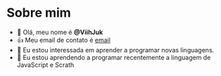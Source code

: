# Sobre mim
- 👋 Olá, meu nome é **@ViihJuk**
- :+1: Meu email de contato é [email](vitoriajukbenedetti@gmail.com.br)
- 👀 Eu estou interessada em aprender a programar novas linguagens.
- 🌱 Eu estou aprendendo a programar recentemente a linguagem de JavaScript e Scrath
